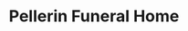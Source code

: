 ---
title: "Pellerin Funeral Home"
url: /new-iberia/pellerin-funeral-home/
shop: funeral directors
---